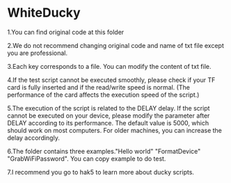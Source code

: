 # WhiteDucky

1.You can find original code at this folder

2.We do not recommend changing original code and name of txt file except you are professional.

3.Each key corresponds to a file. You can modify the content of txt file.

4.If the test script cannot be executed smoothly, please check if your TF card is fully inserted and if the read/write speed is normal. (The performance of the card affects the execution speed of the script.)

5.The execution of the script is related to the DELAY delay. If the script cannot be executed on your device, please modify the parameter after DELAY according to its performance. The default value is 5000, which should work on most computers. For older machines, you can increase the delay accordingly.

6.The folder contains three examples."Hello world" "FormatDevice" "GrabWiFiPassword". You can copy example to do test.

7.I recommend you go to hak5 to learn more about ducky scripts.
